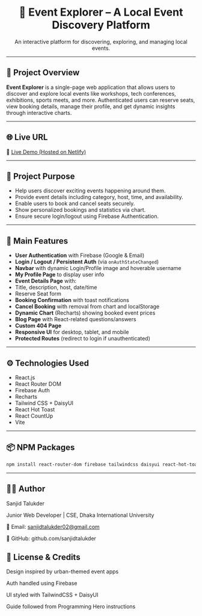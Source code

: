 <div align="center">
  <h1>🎉 Event Explorer – A Local Event Discovery Platform</h1>
  <p>An interactive platform for discovering, exploring, and managing local events.</p>
<!--   <img src="https://i.ibb.co/Qr5wPRk/event-explorer-banner.png" alt="Event Explorer Screenshot" width="80%" /> -->
</div>

---

## 📌 Project Overview

**Event Explorer** is a single-page web application that allows users to discover and explore local events like workshops, tech conferences, exhibitions, sports meets, and more. Authenticated users can reserve seats, view booking details, manage their profile, and get dynamic insights through interactive charts.

---

## 🌐 Live URL

🔗 [Live Demo (Hosted on Netlify)](https://gilded-cocada-e311bd.netlify.app)

---

## 🎯 Project Purpose

- Help users discover exciting events happening around them.
- Provide event details including category, host, time, and availability.
- Enable users to book and cancel seats securely.
- Show personalized bookings and statistics via chart.
- Ensure secure login/logout using Firebase Authentication.

---

## 🧪 Main Features

-  **User Authentication** with Firebase (Google & Email)
-  **Login / Logout / Persistent Auth** (via `onAuthStateChanged`)
-  **Navbar** with dynamic Login/Profile image and hoverable username
-  **My Profile Page** to display user info
-  **Event Details Page** with:
  - Title, description, host, date/time
  - Reserve Seat form
-  **Booking Confirmation** with toast notifications
-  **Cancel Booking** with removal from chart and localStorage
-  **Dynamic Chart** (Recharts) showing booked event prices
-  **Blog Page** with React-related questions/answers
-  **Custom 404 Page**
-  **Responsive UI** for desktop, tablet, and mobile
-  **Protected Routes** (redirect to login if unauthenticated)

---

## ⚙️ Technologies Used

- React.js
- React Router DOM
- Firebase Auth
- Recharts
- Tailwind CSS + DaisyUI
- React Hot Toast
- React CountUp
- Vite

---

## 📦 NPM Packages

```bash
npm install react-router-dom firebase tailwindcss daisyui react-hot-toast recharts react-countup
```
---

## 🙋‍♂️ Author
Sanjid Talukder

Junior Web Developer | CSE, Dhaka International University

📧 Email: sanjidtalukder02@gmail.com

🔗 GitHub: github.com/sanjidtalukder


## 📝 License & Credits
Design inspired by urban-themed event apps

Auth handled using Firebase

UI styled with TailwindCSS + DaisyUI

Guide followed from Programming Hero instructions
